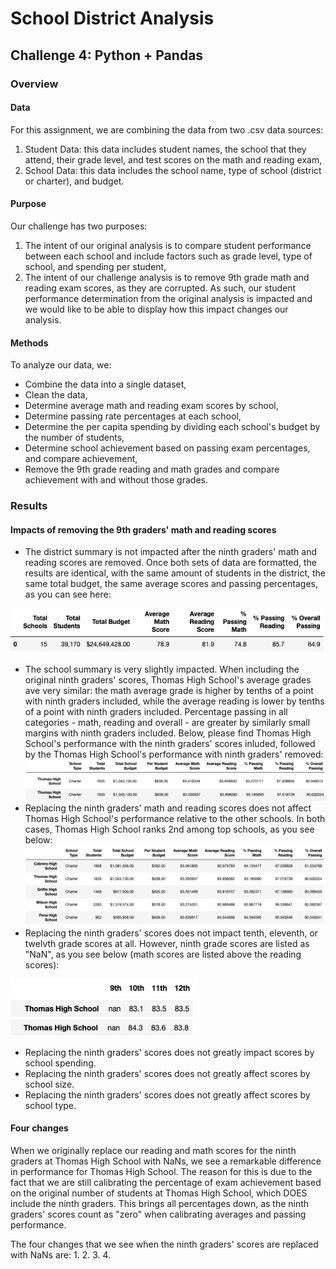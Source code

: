 # School District Analysis
## Challenge 4: Python + Pandas
### Overview
#### Data
For this assignment, we are combining the data from two .csv data sources:
1. Student Data: this data includes student names, the school that they attend, their grade level, and test scores on the math and reading exam,
2. School Data: this data includes the school name, type of school (district or charter), and budget.

#### Purpose
Our challenge has two purposes:
1. The intent of our original analysis is to compare student performance between each school and include factors such as grade level, type of school, and spending per student,
2. The intent of our challenge analysis is to remove 9th grade math and reading exam scores, as they are corrupted. As such, our student performance determination from the original analysis is impacted and we would like to be able to display how this impact changes our analysis.

#### Methods
To analyze our data, we:
  - Combine the data into a single dataset,
  - Clean the data,
  - Determine average math and reading exam scores by school,
  - Determine passing rate percentages at each school,
  - Determine the per capita spending by dividing each school's budget by the number of students,
  - Determine school achievement based on passing exam percentages, and compare achievement,
  - Remove the 9th grade reading and math grades and compare achievement with and without those grades.

### Results
#### Impacts of removing the 9th graders' math and reading scores
  - The district summary is not impacted after the ninth graders' math and reading scores are removed. Once both sets of data are formatted, the results are identical, with the same amount of students in the district, the same total budget, the same average scores and passing percentages, as you can see here:

![District_Summary](Resources/District_Summary.png)
  - The school summary is very slightly impacted. When including the original ninth graders' scores, Thomas High School's average grades ave very similar: the math average grade is higher by tenths of a point with ninth graders included, while the average reading is lower by tenths of a point with ninth graders included. Percentage passing in all categories - math, reading and overall - are greater by similarly small margins with ninth graders included. Below, please find Thomas High School's performance with the ninth graders' scores inluded, followed by the Thomas High School's performance with ninth graders' removed:
![Heading](Resources/Heading.png)
![Original Ninth](Resources/Original_School_Summary.png)
![Updated Ninth](Resources/Updated_School_Summary.png)
  - Replacing the ninth graders' math and reading scores does not affect Thomas High School's performance relative to the other schools. In both cases, Thomas High School ranks 2nd among top schools, as you see below:
![2nd Rank](Resources/Rank_2.png)
  - Replacing the ninth graders' scores does not impact tenth, eleventh, or twelvth grade scores at all. However, ninth grade scores are listed as "NaN", as you see below (math scores are listed above the reading scores):

![Scores](Resources/Heading2.png)                          
![Math](Resources/Math.png)                                     
![Reading](Resources/Reading.png)                               
  - Replacing the ninth graders' scores does not greatly impact scores by school spending.
  - Replacing the ninth graders' scores does not greatly affect scores by school size.
  - Replacing the ninth graders' scores does not greatly affect scores by school type.

#### Four changes
When we originally replace our reading and math scores for the ninth graders at Thomas High School with NaNs, we see a remarkable difference in performance for Thomas High School. The reason for this is due to the fact that we are still calibrating the percentage of exam achievement based on the original number of students at Thomas High School, which DOES include the ninth graders. This brings all percentages down, as the ninth graders' scores count as "zero" when calibrating averages and passing performance.

The four changes that we see when the ninth graders' scores are replaced with NaNs are:
1.
2.
3.
4.
